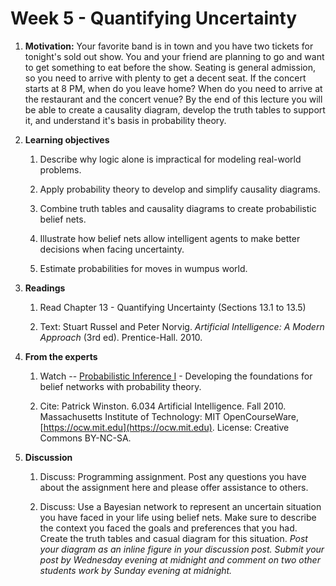 # Week 5 - Quantifying Uncertainty

1. **Motivation:** Your favorite band is in town and you have two tickets for tonight's sold out show.  You and your friend are planning to go and want to get something to eat before the show.  Seating is general admission, so you need to arrive with plenty to get a decent seat.  If the concert starts at 8 PM, when do you leave home?  When do you need to arrive at the restaurant and the concert venue?  By the end of this lecture you will be able to create a causality diagram, develop the truth tables to support it, and understand it's basis in probability theory.

1. **Learning objectives**

    1. Describe why logic alone is impractical for modeling real-world problems.

    1. Apply probability theory to develop and simplify causality diagrams.

    1. Combine truth tables and causality diagrams to create probabilistic belief nets.

    1. Illustrate how belief nets allow intelligent agents to make better decisions when facing uncertainty.

    1. Estimate probabilities for moves in wumpus world.

1. **Readings**

    1. Read Chapter 13 - Quantifying Uncertainty (Sections 13.1 to 13.5)

    1. Text: Stuart Russel and Peter Norvig. _Artificial Intelligence: A Modern Approach_ (3rd ed). Prentice-Hall. 2010.

1. **From the experts**

    1. Watch -- [Probabilistic Inference I](https://youtu.be/A6Ud6oUCRak) - Developing the foundations for belief networks with probability theory.

    1. Cite: Patrick Winston. 6.034 Artificial Intelligence. Fall 2010. Massachusetts Institute of Technology: MIT OpenCourseWare, [https://ocw.mit.edu](https://ocw.mit.edu). License: Creative Commons BY-NC-SA.

1. **Discussion**

    1. Discuss:  Programming assignment. Post any questions you have about the assignment here and please offer assistance to others.

    1. Discuss: Use a Bayesian network to represent an uncertain situation you have faced in your life using belief nets.  Make sure to describe the context you faced the goals and preferences that you had.  Create the truth tables and casual diagram for this situation.  _Post your diagram as an inline figure in your discussion post.  Submit your post by Wednesday evening at midnight and comment on two other students work by Sunday evening at midnight._
